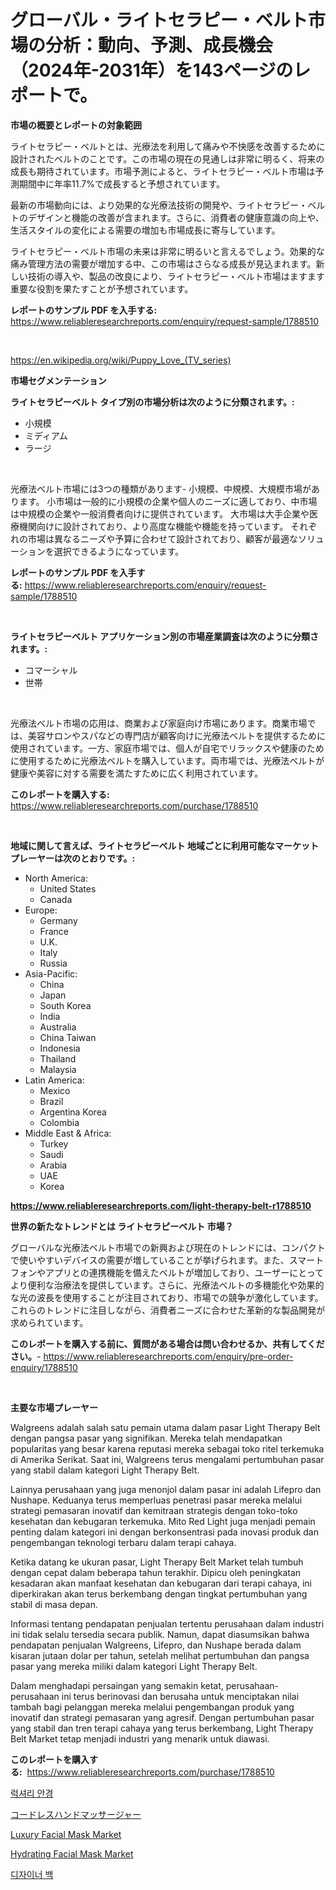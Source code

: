 <p><h1>グローバル・ライトセラピー・ベルト市場の分析：動向、予測、成長機会（2024年-2031年）を143ページのレポートで。</h1></p><p><strong>市場の概要とレポートの対象範囲</strong></p>
<p><p>ライトセラピー・ベルトとは、光療法を利用して痛みや不快感を改善するために設計されたベルトのことです。この市場の現在の見通しは非常に明るく、将来の成長も期待されています。市場予測によると、ライトセラピー・ベルト市場は予測期間中に年率11.7%で成長すると予想されています。</p><p>最新の市場動向には、より効果的な光療法技術の開発や、ライトセラピー・ベルトのデザインと機能の改善が含まれます。さらに、消費者の健康意識の向上や、生活スタイルの変化による需要の増加も市場成長に寄与しています。</p><p>ライトセラピー・ベルト市場の未来は非常に明るいと言えるでしょう。効果的な痛み管理方法の需要が増加する中、この市場はさらなる成長が見込まれます。新しい技術の導入や、製品の改良により、ライトセラピー・ベルト市場はますます重要な役割を果たすことが予想されています。</p></p>
<p><strong>レポートのサンプル PDF を入手する:</strong> <a href="https://www.reliableresearchreports.com/enquiry/request-sample/1788510">https://www.reliableresearchreports.com/enquiry/request-sample/1788510</a></p>
<p>&nbsp;</p>
<p><a href="https://en.wikipedia.org/wiki/Puppy_Love_(TV_series)">https://en.wikipedia.org/wiki/Puppy_Love_(TV_series)</a></p>
<p><strong>市場セグメンテーション</strong></p>
<p><strong>ライトセラピーベルト タイプ別の市場分析は次のように分類されます。:</strong></p>
<p><ul><li>小規模</li><li>ミディアム</li><li>ラージ</li></ul></p>
<p>&nbsp;</p>
<p><p>光療法ベルト市場には3つの種類があります- 小規模、中規模、大規模市場があります。 小市場は一般的に小規模の企業や個人のニーズに適しており、中市場は中規模の企業や一般消費者向けに提供されています。 大市場は大手企業や医療機関向けに設計されており、より高度な機能や機能を持っています。 それぞれの市場は異なるニーズや予算に合わせて設計されており、顧客が最適なソリューションを選択できるようになっています。</p></p>
<p><strong>レポートのサンプル PDF を入手する:</strong>&nbsp;<a href="https://www.reliableresearchreports.com/enquiry/request-sample/1788510">https://www.reliableresearchreports.com/enquiry/request-sample/1788510</a></p>
<p>&nbsp;</p>
<p><strong> ライトセラピーベルト アプリケーション別の市場産業調査は次のように分類されます。:</strong></p>
<p><ul><li>コマーシャル</li><li>世帯</li></ul></p>
<p>&nbsp;</p>
<p><p>光療法ベルト市場の応用は、商業および家庭向け市場にあります。商業市場では、美容サロンやスパなどの専門店が顧客向けに光療法ベルトを提供するために使用されています。一方、家庭市場では、個人が自宅でリラックスや健康のために使用するために光療法ベルトを購入しています。両市場では、光療法ベルトが健康や美容に対する需要を満たすために広く利用されています。</p></p>
<p><strong>このレポートを購入する:</strong>&nbsp; <a href="https://www.reliableresearchreports.com/purchase/1788510">https://www.reliableresearchreports.com/purchase/1788510</a></p>
<p>&nbsp;</p>
<p><strong>地域に関して言えば、ライトセラピーベルト 地域ごとに利用可能なマーケットプレーヤーは次のとおりです。:</strong></p>
<p><ul>
    <li>
        North America:
        <ul>
            <li>United States</li>
            <li>Canada</li>
        </ul>
    </li>
    <li>
        Europe:
        <ul>
            <li>Germany</li>
            <li>France</li>
            <li>U.K.</li>
            <li>Italy</li>
            <li>Russia</li>
        </ul>
    </li>
    <li>
        Asia-Pacific:
        <ul>
            <li>China</li>
            <li>Japan</li>
            <li>South Korea</li>
            <li>India</li>
            <li>Australia</li>
            <li>China Taiwan</li>
            <li>Indonesia</li>
            <li>Thailand</li>
            <li>Malaysia</li>
        </ul>
    </li>
    <li>
        Latin America:
        <ul>
            <li>Mexico</li>
            <li>Brazil</li>
            <li>Argentina Korea</li>
            <li>Colombia</li>
        </ul>
    </li>
    <li>
        Middle East & Africa:
        <ul>
            <li>Turkey</li>
            <li>Saudi</li>
            <li>Arabia</li>
            <li>UAE</li>
            <li>Korea</li>
        </ul>
    </li>
    </ul></p>
<p><strong><a href="https://www.reliableresearchreports.com/light-therapy-belt-r1788510">https://www.reliableresearchreports.com/light-therapy-belt-r1788510</a></strong>&nbsp;</p>
<p><strong>世界の新たなトレンドとは ライトセラピーベルト 市場？</strong></p>
<p><p>グローバルな光療法ベルト市場での新興および現在のトレンドには、コンパクトで使いやすいデバイスの需要が増していることが挙げられます。また、スマートフォンやアプリとの連携機能を備えたベルトが増加しており、ユーザーにとってより便利な治療法を提供しています。さらに、光療法ベルトの多機能化や効果的な光の波長を使用することが注目されており、市場での競争が激化しています。これらのトレンドに注目しながら、消費者ニーズに合わせた革新的な製品開発が求められています。</p></p>
<p><strong>このレポートを購入する前に、質問がある場合は問い合わせるか、共有してください。</strong>- <a href="https://www.reliableresearchreports.com/enquiry/pre-order-enquiry/1788510">https://www.reliableresearchreports.com/enquiry/pre-order-enquiry/1788510</a></p>
<p>&nbsp;</p>
<p><strong>主要な市場プレーヤー</strong></p>
<p><p>Walgreens adalah salah satu pemain utama dalam pasar Light Therapy Belt dengan pangsa pasar yang signifikan. Mereka telah mendapatkan popularitas yang besar karena reputasi mereka sebagai toko ritel terkemuka di Amerika Serikat. Saat ini, Walgreens terus mengalami pertumbuhan pasar yang stabil dalam kategori Light Therapy Belt.</p><p>Lainnya perusahaan yang juga menonjol dalam pasar ini adalah Lifepro dan Nushape. Keduanya terus memperluas penetrasi pasar mereka melalui strategi pemasaran inovatif dan kemitraan strategis dengan toko-toko kesehatan dan kebugaran terkemuka. Mito Red Light juga menjadi pemain penting dalam kategori ini dengan berkonsentrasi pada inovasi produk dan pengembangan teknologi terbaru dalam terapi cahaya.</p><p>Ketika datang ke ukuran pasar, Light Therapy Belt Market telah tumbuh dengan cepat dalam beberapa tahun terakhir. Dipicu oleh peningkatan kesadaran akan manfaat kesehatan dan kebugaran dari terapi cahaya, ini diperkirakan akan terus berkembang dengan tingkat pertumbuhan yang stabil di masa depan.</p><p>Informasi tentang pendapatan penjualan tertentu perusahaan dalam industri ini tidak selalu tersedia secara publik. Namun, dapat diasumsikan bahwa pendapatan penjualan Walgreens, Lifepro, dan Nushape berada dalam kisaran jutaan dolar per tahun, setelah melihat pertumbuhan dan pangsa pasar yang mereka miliki dalam kategori Light Therapy Belt.</p><p>Dalam menghadapi persaingan yang semakin ketat, perusahaan-perusahaan ini terus berinovasi dan berusaha untuk menciptakan nilai tambah bagi pelanggan mereka melalui pengembangan produk yang inovatif dan strategi pemasaran yang agresif. Dengan pertumbuhan pasar yang stabil dan tren terapi cahaya yang terus berkembang, Light Therapy Belt Market tetap menjadi industri yang menarik untuk diawasi.</p></p>
<p><strong>このレポートを購入する:</strong>&nbsp;&nbsp;<a href="https://www.reliableresearchreports.com/purchase/1788510">https://www.reliableresearchreports.com/purchase/1788510</a></p>
<p><p><a href="https://github.com/jimahmed0511/Market-Research-Report-List-2/blob/main/191504633817.md">럭셔리 안경</a></p><p><a href="https://github.com/lababdou/Market-Research-Report-List-5/blob/main/354636126393.md">コードレスハンドマッサージャー</a></p><p><a href="https://medium.com/@lottierunte68/luxury-facial-mask-market-size-share-analysis-growth-trends-forecasts-2024-2031-acf39518bbc4">Luxury Facial Mask Market</a></p><p><a href="https://medium.com/@lottierunte68/global-hydrating-facial-mask-industry-research-report-competitive-landscape-market-size-regional-fc097f6829ed">Hydrating Facial Mask Market</a></p><p><a href="https://github.com/rustymarie2024/Market-Research-Report-List-2/blob/main/986388333816.md">디자이너 백</a></p></p>